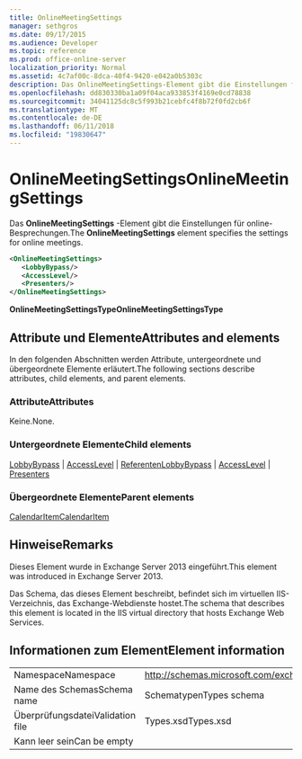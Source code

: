 ```yaml
---
title: OnlineMeetingSettings
manager: sethgros
ms.date: 09/17/2015
ms.audience: Developer
ms.topic: reference
ms.prod: office-online-server
localization_priority: Normal
ms.assetid: 4c7af00c-8dca-40f4-9420-e042a0b5303c
description: Das OnlineMeetingSettings-Element gibt die Einstellungen für online-Besprechungen.
ms.openlocfilehash: dd830330ba1a09f04aca933853f4169e0cd78838
ms.sourcegitcommit: 34041125dc8c5f993b21cebfc4f8b72f0fd2cb6f
ms.translationtype: MT
ms.contentlocale: de-DE
ms.lasthandoff: 06/11/2018
ms.locfileid: "19830647"
---
```

# <a name="onlinemeetingsettings"></a><span data-ttu-id="d2772-103">OnlineMeetingSettings</span><span class="sxs-lookup"><span data-stu-id="d2772-103">OnlineMeetingSettings</span></span>

<span data-ttu-id="d2772-104">Das **OnlineMeetingSettings** -Element gibt die Einstellungen für online-Besprechungen.</span><span class="sxs-lookup"><span data-stu-id="d2772-104">The **OnlineMeetingSettings** element specifies the settings for online meetings.</span></span> 
  
```XML
<OnlineMeetingSettings>
   <LobbyBypass/>
   <AccessLevel/>
   <Presenters/>
</OnlineMeetingSettings>
```

 <span data-ttu-id="d2772-105">**OnlineMeetingSettingsType**</span><span class="sxs-lookup"><span data-stu-id="d2772-105">**OnlineMeetingSettingsType**</span></span>
## <a name="attributes-and-elements"></a><span data-ttu-id="d2772-106">Attribute und Elemente</span><span class="sxs-lookup"><span data-stu-id="d2772-106">Attributes and elements</span></span>

<span data-ttu-id="d2772-107">In den folgenden Abschnitten werden Attribute, untergeordnete und übergeordnete Elemente erläutert.</span><span class="sxs-lookup"><span data-stu-id="d2772-107">The following sections describe attributes, child elements, and parent elements.</span></span>
  
### <a name="attributes"></a><span data-ttu-id="d2772-108">Attribute</span><span class="sxs-lookup"><span data-stu-id="d2772-108">Attributes</span></span>

<span data-ttu-id="d2772-109">Keine.</span><span class="sxs-lookup"><span data-stu-id="d2772-109">None.</span></span>
  
### <a name="child-elements"></a><span data-ttu-id="d2772-110">Untergeordnete Elemente</span><span class="sxs-lookup"><span data-stu-id="d2772-110">Child elements</span></span>

<span data-ttu-id="d2772-111">[LobbyBypass](lobbybypass.md) | [AccessLevel](accesslevel.md) | [Referenten](presenters.md)</span><span class="sxs-lookup"><span data-stu-id="d2772-111">[LobbyBypass](lobbybypass.md) | [AccessLevel](accesslevel.md) | [Presenters](presenters.md)</span></span>
  
### <a name="parent-elements"></a><span data-ttu-id="d2772-112">Übergeordnete Elemente</span><span class="sxs-lookup"><span data-stu-id="d2772-112">Parent elements</span></span>

[<span data-ttu-id="d2772-113">CalendarItem</span><span class="sxs-lookup"><span data-stu-id="d2772-113">CalendarItem</span></span>](calendaritem.md)
  
## <a name="remarks"></a><span data-ttu-id="d2772-114">Hinweise</span><span class="sxs-lookup"><span data-stu-id="d2772-114">Remarks</span></span>

<span data-ttu-id="d2772-115">Dieses Element wurde in Exchange Server 2013 eingeführt.</span><span class="sxs-lookup"><span data-stu-id="d2772-115">This element was introduced in Exchange Server 2013.</span></span>
  
<span data-ttu-id="d2772-116">Das Schema, das dieses Element beschreibt, befindet sich im virtuellen IIS-Verzeichnis, das Exchange-Webdienste hostet.</span><span class="sxs-lookup"><span data-stu-id="d2772-116">The schema that describes this element is located in the IIS virtual directory that hosts Exchange Web Services.</span></span>
  
## <a name="element-information"></a><span data-ttu-id="d2772-117">Informationen zum Element</span><span class="sxs-lookup"><span data-stu-id="d2772-117">Element information</span></span>

|||
|:-----|:-----|
|<span data-ttu-id="d2772-118">Namespace</span><span class="sxs-lookup"><span data-stu-id="d2772-118">Namespace</span></span>  <br/> |http://schemas.microsoft.com/exchange/services/2006/types  <br/> |
|<span data-ttu-id="d2772-119">Name des Schemas</span><span class="sxs-lookup"><span data-stu-id="d2772-119">Schema name</span></span>  <br/> |<span data-ttu-id="d2772-120">Schematypen</span><span class="sxs-lookup"><span data-stu-id="d2772-120">Types schema</span></span>  <br/> |
|<span data-ttu-id="d2772-121">Überprüfungsdatei</span><span class="sxs-lookup"><span data-stu-id="d2772-121">Validation file</span></span>  <br/> |<span data-ttu-id="d2772-122">Types.xsd</span><span class="sxs-lookup"><span data-stu-id="d2772-122">Types.xsd</span></span>  <br/> |
|<span data-ttu-id="d2772-123">Kann leer sein</span><span class="sxs-lookup"><span data-stu-id="d2772-123">Can be empty</span></span>  <br/> ||
   

